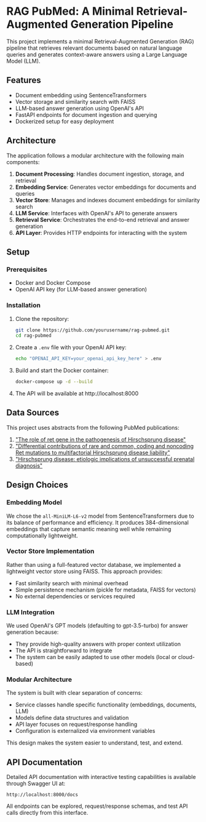 # RAG PubMed: A Minimal Retrieval-Augmented Generation Pipeline

This project implements a minimal Retrieval-Augmented Generation (RAG) pipeline that retrieves relevant documents based on natural language queries and generates context-aware answers using a Large Language Model (LLM).

## Features

- Document embedding using SentenceTransformers
- Vector storage and similarity search with FAISS
- LLM-based answer generation using OpenAI's API
- FastAPI endpoints for document ingestion and querying
- Dockerized setup for easy deployment

## Architecture

The application follows a modular architecture with the following main components:

1. **Document Processing**: Handles document ingestion, storage, and retrieval
2. **Embedding Service**: Generates vector embeddings for documents and queries
3. **Vector Store**: Manages and indexes document embeddings for similarity search
4. **LLM Service**: Interfaces with OpenAI's API to generate answers
5. **Retrieval Service**: Orchestrates the end-to-end retrieval and answer generation
6. **API Layer**: Provides HTTP endpoints for interacting with the system

## Setup

### Prerequisites

- Docker and Docker Compose
- OpenAI API key (for LLM-based answer generation)

### Installation

1. Clone the repository:
   ```bash
   git clone https://github.com/yourusername/rag-pubmed.git
   cd rag-pubmed
   ```

2. Create a `.env` file with your OpenAI API key:
   ```bash
   echo "OPENAI_API_KEY=your_openai_api_key_here" > .env
   ```

3. Build and start the Docker container:
   ```bash
   docker-compose up -d --build
   ```

4. The API will be available at http://localhost:8000

## Data Sources

This project uses abstracts from the following PubMed publications:

1. ["The role of ret gene in the pathogenesis of Hirschsprung disease"](https://pubmed.ncbi.nlm.nih.gov/15858239/)
2. ["Differential contributions of rare and common, coding and noncoding Ret mutations to multifactorial Hirschsprung disease liability"](https://pubmed.ncbi.nlm.nih.gov/20598273/)
3. ["Hirschsprung disease: etiologic implications of unsuccessful prenatal diagnosis"](https://pubmed.ncbi.nlm.nih.gov/6650562/)

## Design Choices

### Embedding Model

We chose the `all-MiniLM-L6-v2` model from SentenceTransformers due to its balance of performance and efficiency. It produces 384-dimensional embeddings that capture semantic meaning well while remaining computationally lightweight.

### Vector Store Implementation

Rather than using a full-featured vector database, we implemented a lightweight vector store using FAISS. This approach provides:
- Fast similarity search with minimal overhead
- Simple persistence mechanism (pickle for metadata, FAISS for vectors)
- No external dependencies or services required

### LLM Integration

We used OpenAI's GPT models (defaulting to gpt-3.5-turbo) for answer generation because:
- They provide high-quality answers with proper context utilization
- The API is straightforward to integrate
- The system can be easily adapted to use other models (local or cloud-based)

### Modular Architecture

The system is built with clear separation of concerns:
- Service classes handle specific functionality (embeddings, documents, LLM)
- Models define data structures and validation
- API layer focuses on request/response handling
- Configuration is externalized via environment variables

This design makes the system easier to understand, test, and extend.

## API Documentation

Detailed API documentation with interactive testing capabilities is available through Swagger UI at:

```
http://localhost:8000/docs
```

All endpoints can be explored, request/response schemas, and test API calls directly from this interface.
